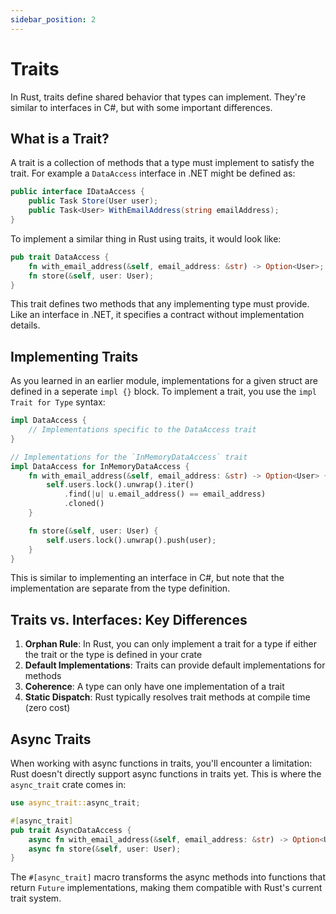 ```yaml
---
sidebar_position: 2
---
```


# Traits

In Rust, traits define shared behavior that types can implement. They're similar to interfaces in C#, but with some important differences.

## What is a Trait?

A trait is a collection of methods that a type must implement to satisfy the trait. For example a `DataAccess` interface in .NET might be defined as:

```csharp showLineNumbers
public interface IDataAccess {
    public Task Store(User user);
    public Task<User> WithEmailAddress(string emailAddress);
}
```

To implement a similar thing in Rust using traits, it would look like:

```rust showLineNumbers
pub trait DataAccess {
    fn with_email_address(&self, email_address: &str) -> Option<User>;
    fn store(&self, user: User);
}
```

This trait defines two methods that any implementing type must provide. Like an interface in .NET, it specifies a contract without implementation details.

## Implementing Traits

As you learned in an earlier module, implementations for a given struct are defined in a seperate `impl {}` block. To implement a trait, you use the `impl Trait for Type` syntax:

```rust showLineNumbers
impl DataAccess {
    // Implementations specific to the DataAccess trait
}

// Implementations for the `InMemoryDataAccess` trait
impl DataAccess for InMemoryDataAccess {
    fn with_email_address(&self, email_address: &str) -> Option<User> {
        self.users.lock().unwrap().iter()
            .find(|u| u.email_address() == email_address)
            .cloned()
    }

    fn store(&self, user: User) {
        self.users.lock().unwrap().push(user);
    }
}
```

This is similar to implementing an interface in C#, but note that the implementation are separate from the type definition.

## Traits vs. Interfaces: Key Differences

1. **Orphan Rule**: In Rust, you can only implement a trait for a type if either the trait or the type is defined in your crate
2. **Default Implementations**: Traits can provide default implementations for methods
3. **Coherence**: A type can only have one implementation of a trait
4. **Static Dispatch**: Rust typically resolves trait methods at compile time (zero cost)

## Async Traits

When working with async functions in traits, you'll encounter a limitation: Rust doesn't directly support async functions in traits yet. This is where the `async_trait` crate comes in:

```rust showLineNumbers
use async_trait::async_trait;

#[async_trait]
pub trait AsyncDataAccess {
    async fn with_email_address(&self, email_address: &str) -> Option<User>;
    async fn store(&self, user: User);
}
```

The `#[async_trait]` macro transforms the async methods into functions that return `Future` implementations, making them compatible with Rust's current trait system.